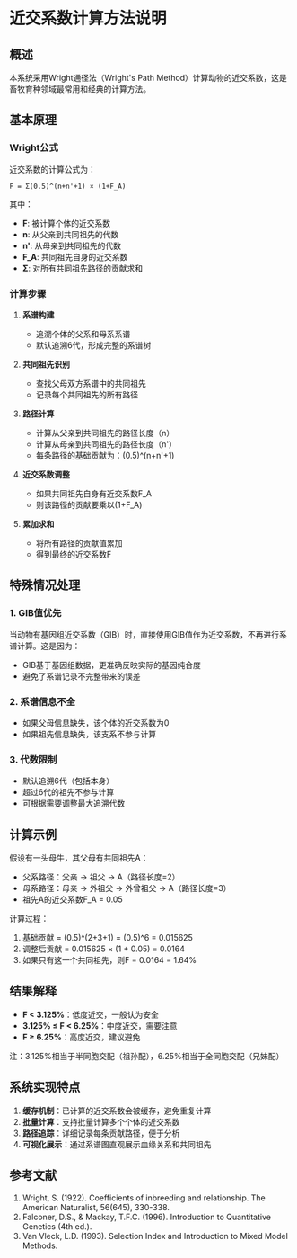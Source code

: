 # 近交系数计算方法说明

## 概述

本系统采用Wright通径法（Wright's Path Method）计算动物的近交系数，这是畜牧育种领域最常用和经典的计算方法。

## 基本原理

### Wright公式

近交系数的计算公式为：

```
F = Σ(0.5)^(n+n'+1) × (1+F_A)
```

其中：
- **F**: 被计算个体的近交系数
- **n**: 从父亲到共同祖先的代数
- **n'**: 从母亲到共同祖先的代数
- **F_A**: 共同祖先自身的近交系数
- **Σ**: 对所有共同祖先路径的贡献求和

### 计算步骤

1. **系谱构建**
   - 追溯个体的父系和母系系谱
   - 默认追溯6代，形成完整的系谱树

2. **共同祖先识别**
   - 查找父母双方系谱中的共同祖先
   - 记录每个共同祖先的所有路径

3. **路径计算**
   - 计算从父亲到共同祖先的路径长度（n）
   - 计算从母亲到共同祖先的路径长度（n'）
   - 每条路径的基础贡献为：(0.5)^(n+n'+1)

4. **近交系数调整**
   - 如果共同祖先自身有近交系数F_A
   - 则该路径的贡献要乘以(1+F_A)

5. **累加求和**
   - 将所有路径的贡献值累加
   - 得到最终的近交系数F

## 特殊情况处理

### 1. GIB值优先

当动物有基因组近交系数（GIB）时，直接使用GIB值作为近交系数，不再进行系谱计算。这是因为：
- GIB基于基因组数据，更准确反映实际的基因纯合度
- 避免了系谱记录不完整带来的误差

### 2. 系谱信息不全

- 如果父母信息缺失，该个体的近交系数为0
- 如果祖先信息缺失，该支系不参与计算

### 3. 代数限制

- 默认追溯6代（包括本身）
- 超过6代的祖先不参与计算
- 可根据需要调整最大追溯代数

## 计算示例

假设有一头母牛，其父母有共同祖先A：
- 父系路径：父亲 → 祖父 → A（路径长度=2）
- 母系路径：母亲 → 外祖父 → 外曾祖父 → A（路径长度=3）
- 祖先A的近交系数F_A = 0.05

计算过程：
1. 基础贡献 = (0.5)^(2+3+1) = (0.5)^6 = 0.015625
2. 调整后贡献 = 0.015625 × (1 + 0.05) = 0.0164
3. 如果只有这一个共同祖先，则F = 0.0164 = 1.64%

## 结果解释

- **F < 3.125%**：低度近交，一般认为安全
- **3.125% ≤ F < 6.25%**：中度近交，需要注意
- **F ≥ 6.25%**：高度近交，建议避免

注：3.125%相当于半同胞交配（祖孙配），6.25%相当于全同胞交配（兄妹配）

## 系统实现特点

1. **缓存机制**：已计算的近交系数会被缓存，避免重复计算
2. **批量计算**：支持批量计算多个个体的近交系数
3. **路径追踪**：详细记录每条贡献路径，便于分析
4. **可视化展示**：通过系谱图直观展示血缘关系和共同祖先

## 参考文献

1. Wright, S. (1922). Coefficients of inbreeding and relationship. The American Naturalist, 56(645), 330-338.
2. Falconer, D.S., & Mackay, T.F.C. (1996). Introduction to Quantitative Genetics (4th ed.).
3. Van Vleck, L.D. (1993). Selection Index and Introduction to Mixed Model Methods.